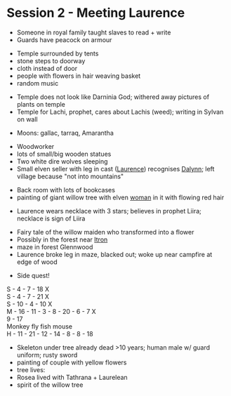 # Session 2 - Meeting Laurence

- Someone in royal family taught slaves to read + write
- Guards have peacock on armour

+ Temple surrounded by tents
+ stone steps to doorway
+ cloth instead of door
+ people with flowers in hair weaving basket
+ random music

- Temple does not look like Darninia God; withered away pictures of plants on temple
- Temple for Lachi, prophet, cares about Lachis (weed); writing in Sylvan on wall

+ Moons: gallac, tarraq, Amarantha

- Woodworker
- lots of small/big wooden statues
- Two white dire wolves sleeping
- Small elven seller with leg in cast ([Laurence](https://bookstack.hemels.me/books/Darninia/page/lorelianlaurence)) recognises [Dalynn](https://bookstack.hemels.me/books/Darninia/page/dalynn-lathrana); left village because "not into mountains"

+ Back room with lots of bookcases
+ painting of giant willow tree with elven [woman](https://bookstack.hemels.me/books/Darninia/page/nalaya) in it with flowing red hair

- Laurence wears necklace with 3 stars; believes in prophet Liira; necklace is sign of Liira

+ Fairy tale of the willow maiden who transformed into a flower
+ Possibly in the forest near [Itron](https://bookstack.hemels.me/books/Darninia/page/itron)
+ maze in forest Glennwood
+ Laurence broke leg in maze, blacked out; woke up near campfire at edge of wood

- Side quest!

S - 4 - 7 - 18 X  
S - 4 - 7 - 21 X  
S - 10 - 4 - 10 X  
M - 16 - 11 - 3 - 8 - 20 - 6 - 7 X  
9 - 17  
Monkey fly fish mouse   
H - 11 - 21 - 12 - 14 - 8 - 8 - 18

- Skeleton under tree already dead >10 years; human male w/ guard uniform; rusty sword
- painting of couple with yellow flowers
- tree lives:
- Rosea lived with Tathrana + Laurelean
- spirit of the willow tree
